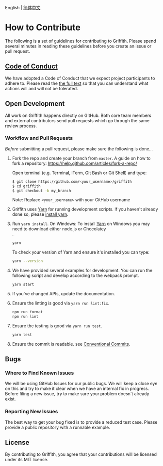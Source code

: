 English | [简体中文](./CONTRIBUTING-zh_CN.md)

# How to Contribute

The following is a set of guidelines for contributing to Griffith. Please spend several minutes in reading these guidelines before you create an issue or pull request.

## [Code of Conduct](./CODE_OF_CONDUCT.md)

We have adopted a Code of Conduct that we expect project participants to adhere to. Please read the [the full text](./CODE_OF_CONDUCT.md) so that you can understand what actions will and will not be tolerated.

## Open Development

All work on Griffith happens directly on GitHub. Both core team members and external contributors send pull requests which go through the same review process.

### Workflow and Pull Requests

_Before_ submitting a pull request, please make sure the following is done…

1.  Fork the repo and create your branch from `master`. A guide on how to fork a repository: https://help.github.com/articles/fork-a-repo/

    Open terminal (e.g. Terminal, iTerm, Git Bash or Git Shell) and type:

    ```sh
    $ git clone https://github.com/<your_username>/griffith
    $ cd griffith
    $ git checkout -b my_branch
    ```

    Note: Replace `<your_username>` with your GitHub username

2.  Griffith uses [Yarn](https://yarnpkg.com/en/) for running development scripts. If you haven't already done so, please [install yarn](https://yarnpkg.com/en/docs/install).

3)  Run `yarn install`. On Windows: To install [Yarn](https://yarnpkg.com/en/docs/install#windows-tab) on Windows you may need to download either node.js or Chocolatey<br />.

    ```sh
    yarn
    ```

    To check your version of Yarn and ensure it's installed you can type:

    ```sh
    yarn --version
    ```

4)  We have provided several examples for development. You can run the following script and develop according to the webpack prompt.

    ```sh
    yarn start
    ```

5)  If you've changed APIs, update the documentation.

6)  Ensure the linting is good via `yarn run lint:fix`.

    ```sh
    npm run format
    npm run lint
    ```

7)  Ensure the testing is good via `yarn run test`.

    ```sh
    yarn test
    ```

8)  Ensure the commit is readable. see [Conventional Commits](https://www.conventionalcommits.org/zh/v1.0.0-beta.2/).

## Bugs

### Where to Find Known Issues

We will be using GitHub Issues for our public bugs. We will keep a close eye on this and try to make it clear when we have an internal fix in progress. Before filing a new issue, try to make sure your problem doesn't already exist.

### Reporting New Issues

The best way to get your bug fixed is to provide a reduced test case. Please provide a public repository with a runnable example.

## License

By contributing to Griffith, you agree that your contributions will be licensed under its MIT license.
